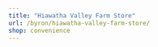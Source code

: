 ```yaml
---
title: "Hiawatha Valley Farm Store"
url: /byron/hiawatha-valley-farm-store/
shop: convenience
---
```

